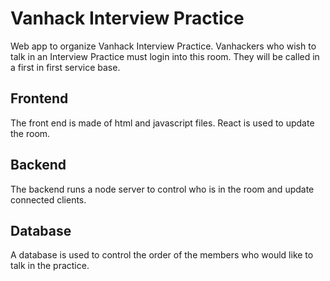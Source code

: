 # Vanhack Interview Practice

Web app to organize Vanhack Interview Practice. Vanhackers who wish to talk in an Interview Practice must login into this room.
They will be called in a first in first service base.

## Frontend

The front end is made of html and javascript files. React is used to update the room.

## Backend

The backend runs a node server to control who is in the room and update connected clients.

## Database

A database is used to control the order of the members who would like to talk in the practice.

